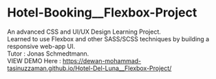 # Hotel-Booking__Flexbox-Project
An advanced CSS and UI/UX Design Learning Project.<br>
Learned to use Flexbox and other SASS/SCSS techniques by building a responsive web-app UI.<br>
Tutor : Jonas Schmedtmann. <br>
VIEW DEMO Here : https://dewan-mohammad-tasinuzzaman.github.io/Hotel-Del-Luna__Flexbox-Project/
